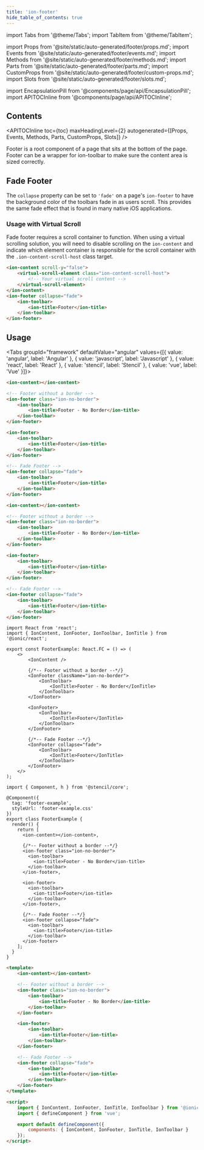 ```yaml
---
title: 'ion-footer'
hide_table_of_contents: true
---
```


import Tabs from '@theme/Tabs';
import TabItem from '@theme/TabItem';

import Props from '@site/static/auto-generated/footer/props.md';
import Events from '@site/static/auto-generated/footer/events.md';
import Methods from '@site/static/auto-generated/footer/methods.md';
import Parts from '@site/static/auto-generated/footer/parts.md';
import CustomProps from '@site/static/auto-generated/footer/custom-props.md';
import Slots from '@site/static/auto-generated/footer/slots.md';

<head>
  <title>Page Footer | Ionic App Footer: Wrapper Root Page Component</title>
  <meta name="description" content="A footer is a root component that sits at the bottom of a page. Ionic footers can be a wrapper for ion-toolbar to make sure the content area is sized correctly." />
</head>

import EncapsulationPill from '@components/page/api/EncapsulationPill';
import APITOCInline from '@components/page/api/APITOCInline';

<h2 className="table-of-contents__title">Contents</h2>

<APITOCInline
toc={toc}
maxHeadingLevel={2}
autogenerated={[Props, Events, Methods, Parts, CustomProps, Slots]}
/>

Footer is a root component of a page that sits at the bottom of the page.
Footer can be a wrapper for ion-toolbar to make sure the content area is sized correctly.

## Fade Footer

The `collapse` property can be set to `'fade'` on a page's `ion-footer` to have the background color of the toolbars fade in as users scroll. This provides the same fade effect that is found in many native iOS applications.

### Usage with Virtual Scroll

Fade footer requires a scroll container to function. When using a virtual scrolling solution, you will need to disable scrolling on the `ion-content` and indicate which element container is responsible for the scroll container with the `.ion-content-scroll-host` class target.

```html
<ion-content scroll-y="false">
	<virtual-scroll-element class="ion-content-scroll-host">
		<!-- Your virtual scroll content -->
	</virtual-scroll-element>
</ion-content>
<ion-footer collapse="fade">
	<ion-toolbar>
		<ion-title>Footer</ion-title>
	</ion-toolbar>
</ion-footer>
```

## Usage

<Tabs groupId="framework" defaultValue="angular" values={[{ value: 'angular', label: 'Angular' }, { value: 'javascript', label: 'Javascript' }, { value: 'react', label: 'React' }, { value: 'stencil', label: 'Stencil' }, { value: 'vue', label: 'Vue' }]}>

<TabItem value="angular">

```html
<ion-content></ion-content>

<!-- Footer without a border -->
<ion-footer class="ion-no-border">
	<ion-toolbar>
		<ion-title>Footer - No Border</ion-title>
	</ion-toolbar>
</ion-footer>

<ion-footer>
	<ion-toolbar>
		<ion-title>Footer</ion-title>
	</ion-toolbar>
</ion-footer>

<!-- Fade Footer -->
<ion-footer collapse="fade">
	<ion-toolbar>
		<ion-title>Footer</ion-title>
	</ion-toolbar>
</ion-footer>
```

</TabItem>

<TabItem value="javascript">

```html
<ion-content></ion-content>

<!-- Footer without a border -->
<ion-footer class="ion-no-border">
	<ion-toolbar>
		<ion-title>Footer - No Border</ion-title>
	</ion-toolbar>
</ion-footer>

<ion-footer>
	<ion-toolbar>
		<ion-title>Footer</ion-title>
	</ion-toolbar>
</ion-footer>

<!-- Fade Footer -->
<ion-footer collapse="fade">
	<ion-toolbar>
		<ion-title>Footer</ion-title>
	</ion-toolbar>
</ion-footer>
```

</TabItem>

<TabItem value="react">

```tsx
import React from 'react';
import { IonContent, IonFooter, IonToolbar, IonTitle } from '@ionic/react';

export const FooterExample: React.FC = () => (
	<>
		<IonContent />

		{/*-- Footer without a border --*/}
		<IonFooter className="ion-no-border">
			<IonToolbar>
				<IonTitle>Footer - No Border</IonTitle>
			</IonToolbar>
		</IonFooter>

		<IonFooter>
			<IonToolbar>
				<IonTitle>Footer</IonTitle>
			</IonToolbar>
		</IonFooter>

		{/*-- Fade Footer --*/}
		<IonFooter collapse="fade">
			<IonToolbar>
				<IonTitle>Footer</IonTitle>
			</IonToolbar>
		</IonFooter>
	</>
);
```

</TabItem>

<TabItem value="stencil">

```tsx
import { Component, h } from '@stencil/core';

@Component({
  tag: 'footer-example',
  styleUrl: 'footer-example.css'
})
export class FooterExample {
  render() {
    return [
      <ion-content></ion-content>,

      {/*-- Footer without a border --*/}
      <ion-footer class="ion-no-border">
        <ion-toolbar>
          <ion-title>Footer - No Border</ion-title>
        </ion-toolbar>
      </ion-footer>,

      <ion-footer>
        <ion-toolbar>
          <ion-title>Footer</ion-title>
        </ion-toolbar>
      </ion-footer>,

      {/*-- Fade Footer --*/}
      <ion-footer collapse="fade">
        <ion-toolbar>
          <ion-title>Footer</ion-title>
        </ion-toolbar>
      </ion-footer>
    ];
  }
}
```

</TabItem>

<TabItem value="vue">

```html
<template>
	<ion-content></ion-content>

	<!-- Footer without a border -->
	<ion-footer class="ion-no-border">
		<ion-toolbar>
			<ion-title>Footer - No Border</ion-title>
		</ion-toolbar>
	</ion-footer>

	<ion-footer>
		<ion-toolbar>
			<ion-title>Footer</ion-title>
		</ion-toolbar>
	</ion-footer>

	<!-- Fade Footer -->
	<ion-footer collapse="fade">
		<ion-toolbar>
			<ion-title>Footer</ion-title>
		</ion-toolbar>
	</ion-footer>
</template>

<script>
	import { IonContent, IonFooter, IonTitle, IonToolbar } from '@ionic/vue';
	import { defineComponent } from 'vue';

	export default defineComponent({
		components: { IonContent, IonFooter, IonTitle, IonToolbar }
	});
</script>
```

</TabItem>

</Tabs>

<Props />
<Events />
<Methods />
<Parts />
<CustomProps />
<Slots />
